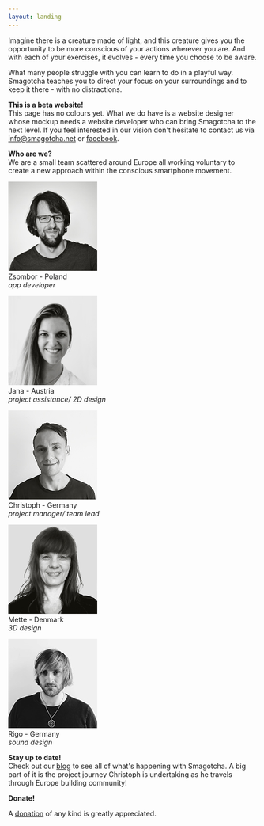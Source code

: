 ```yaml
---
layout: landing
---
```


Imagine there is a creature made of light, and this creature gives you the opportunity to be more conscious of your actions wherever you are. And with each of your exercises, it evolves - every time you choose to be aware.

What many people struggle with you can learn to do in a playful way. Smagotcha teaches you to direct your focus on your surroundings and to keep it there - with no distractions.

__This is a beta website!__ <br>
This page has no colours yet. What we do have is a website designer whose mockup needs a website developer who can bring Smagotcha to the next level. If you feel interested in our vision don't hesitate to contact us via <a href= "mailto:info@smagotcha.net">info@smagotcha.net </a> or <a href= " https://www.facebook.com/smagotcha/?modal=admin_todo_tour">facebook</a>.

__Who are we?__ <br>
 We are a small team scattered around Europe all working voluntary to create a new approach within the conscious smartphone movement.

![Zsombor](/images/zsom.jpg)
<br>
Zsombor   - Poland <br>
*app developer*

![Jana](/images/jana.jpg)
<br>
Jana      - Austria <br>
*project assistance/ 2D design*

![Christoph](/images/chris.jpg)
<br>
Christoph - Germany <br>
*project manager/ team lead*

![Mette](/images/mett.jpg)
<br>
Mette     - Denmark <br>
*3D design*

![Rigo](/images/rigo.jpg)
<br>
Rigo      - Germany <br>
*sound design*

__Stay up to date!__ <br>Check out our [blog](/blog) to see all of what's happening with Smagotcha. 
A big part of it is the project journey Christoph is undertaking as he travels through Europe building community!

__Donate!__ <br>

A [donation](/makedonation) of any kind is greatly appreciated.



<!--<form action="https://www.
paypal.com/cgi-bin/webscr" method="post" target="_top">
<input type="hidden" name="cmd" value="_s-xclick" />
<input type="hidden" name="hosted_button_id" value="YSL6LGBE4FEF2" />
<input type="image" src="https://www.paypalobjects.com/en_US/DK/i/btn/btn_donateCC_LG.gif" border="0" name="submit" title="PayPal - The safer, easier way to pay online!" alt="Donate with PayPal button" />
<img alt="" border="0" src="https://www.paypal.com/en_DE/i/scr/pixel.gif" width="1" height="1" />
</form>-->



<!-- Kommentar -->
<!--The smartphone app Smagotcha supports its users to understand their own interactions with their environment. For this purpose a cute but disciplined creature made of light matures inside the app and changes its brightness over time. It brings the users thoughts, feelings and sensations into the present moment. In order to accomplish this it evolves its appearance and character continuously – entirely individually and for as long as it is played with. Beware though, it is threatened to atrophy when the old habits resurface. When its luminosity is fully developed, the users will glide into the next phase. There they will be awaited by new secrets in order to let their creature live even more individually.-->